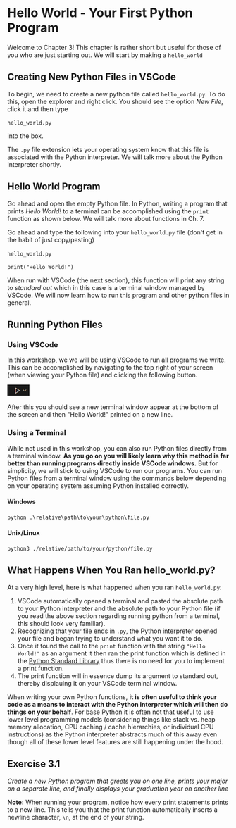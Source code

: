 # Hello World - Your First Python Program

Welcome to Chapter 3! This chapter is rather short but useful for those of you who are just starting out. We will start by making a `hello_world`

## Creating New Python Files in VSCode

To begin, we need to create a new python file called `hello_world.py`. To do this, open the explorer and right click. You should see the option _New File_, click it and then type

    hello_world.py

into the box.

The `.py` file extension lets your operating system know that this file is associated with the Python interpreter. We will talk more about the Python interpreter shortly.

## Hello World Program

Go ahead and open the empty Python file. In Python, writing a program that prints _Hello World!_ to a terminal can be accomplished using the `print` function as shown below. We will talk more about functions in Ch. 7.

Go ahead and type the following into your `hello_world.py` file (don't get in the habit of just copy/pasting)

`hello_world.py`

    print("Hello World!")

When run with VSCode (the next section), this function will print any string to _standard out_ which in this case is a terminal window managed by VSCode. We will now learn how to run this program and other python files in general.

## Running Python Files

### Using VSCode

In this workshop, we we will be using VSCode to run all programs we write. This can be accomplished by navigating to the top right of your screen (when viewing your Python file) and clicking the following button.

![Run Button](./images/run_button.png)

After this you should see a new terminal window appear at the bottom of the screen and then "Hello World!" printed on a new line.

### Using a Terminal

While not used in this workshop, you can also run Python files directly from a terminal window. **As you go on you will likely learn why this method is far better than running programs directly inside VSCode windows.** But for simplicity, we will stick to using VSCode to run our programs. You can run Python files from a terminal window using the commands below depending on your operating system assuming Python installed correctly.

#### Windows

    python .\relative\path\to\your\python\file.py

#### Unix/Linux

    python3 ./relative/path/to/your/python/file.py

## What Happens When You Ran hello_world.py?

At a very high level, here is what happened when you ran `hello_world.py`:

1. VSCode automatically opened a terminal and pasted the absolute path to your Python interpreter and the absolute path to your Python file (if you read the above section regarding running python from a terminal, this should look very familiar).
2. Recognizing that your file ends in `.py`, the Python interpreter opened your file and began trying to understand what you want it to do.
3. Once it found the call to the `print` function with the string `"Hello World!"` as an argument it then ran the print function which is defined in the [Python Standard Library](https://docs.python.org/3/library/index.html) thus there is no need for you to implement a print function.
4. The print function will in essence dump its argument to standard out, thereby displauing it on your VSCode terminal window.

When writing your own Python functions, **it is often useful to think your code as a means to interact with the Python interpreter which will then do things on your behalf**. For base Python it is often not that useful to use lower level programming models (considering things like stack vs. heap memory allocation, CPU caching / cache hierarchies, or individual CPU instructions) as the Python interpreter abstracts much of this away even though all of these lower level features are still happening under the hood.

## Exercise 3.1

_Create a new Python program that greets you on one line, prints your major on a separate line, and finally displays your graduation year on another line_

**Note:** When running your program, notice how every print statements prints to a new line. This tells you that the print function automatically inserts a newline character, `\n`, at the end of your string.

